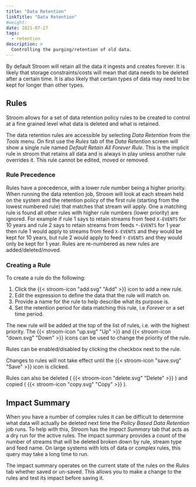 ```yaml
---
title: "Data Retention"
linkTitle: "Data Retention"
#weight:
date: 2021-07-27
tags:
  - retention
description: >
  Controlling the purging/retention of old data.
---
```


By default Stroom will retain all the data it ingests and creates forever.
It is likely that storage constraints/costs will mean that data needs to be deleted after a certain time.
It is also likely that certain types of data may need to be kept for longer than other types.

## Rules

Stroom allows for a set of data retention policy rules to be created to control at a fine grained level what data is deleted and what is retained.

The data retention rules are accessible by selecting _Data Retention_ from the _Tools_ menu.
On first use the _Rules_ tab of the _Data Retention_ screen will show a single rule named _Default Retain All Forever Rule_.
This is the implicit rule in stroom that retains all data and is always in play unless another rule overrides it.
This rule cannot be edited, moved or removed.

### Rule Precedence

Rules have a precedence, with a lower rule number being a higher priority.
When running the data retention job, Stroom will look at each stream held on the system and the retention policy of the first rule (starting from the lowest numbered rule) that matches that stream will apply.
One a matching rule is found all other rules with higher rule numbers (lower priority) are ignored.
For example if rule 1 says to retain streams from feed `X-EVENTS` for 10 years and rule 2 says to retain streams from feeds `*-EVENTS` for 1 year then rule 1 would apply to streams from feed `X-EVENTS` and they would be kept for 10 years, but rule 2 would apply to feed `Y-EVENTS` and they would only be kept for 1 year.
Rules are re-numbered as new rules are added/deleted/moved.

### Creating a Rule

To create a rule do the following:

1. Click the {{< stroom-icon "add.svg" "Add" >}} icon to add a new rule.
1. Edit the expression to define the data that the rule will match on.
1. Provide a name for the rule to help describe what its purpose is.
1. Set the retention period for data matching this rule, i.e _Forever_ or a set time period.

The new rule will be added at the top of the list of rules, i.e. with the highest priority.
The {{< stroom-icon "up.svg" "Up" >}} and {{< stroom-icon "down.svg" "Down" >}} icons can be used to change the priority of the rule.

Rules can be enabled/disabled by clicking the checkbox next to the rule.

Changes to rules will not take effect until the {{< stroom-icon "save.svg" "Save" >}} icon is clicked.

Rules can also be deleted ( {{< stroom-icon "delete.svg" "Delete" >}} ) and copied ( {{< stroom-icon "copy.svg" "Copy" >}} ).

## Impact Summary

When you have a number of complex rules it can be difficult to determine what data will actually be deleted next time the _Policy Based Data Retention_ job runs.
To help with this, Stroom has the _Impact Summary_ tab that acts as a dry run for the active rules.
The impact summary provides a count of the number of streams that will be deleted broken down by rule, stream type and feed name.
On large systems with lots of data or complex rules, this query may take a long time to run.

The impact summary operates on the current state of the rules on the _Rules_ tab whether saved or un-saved.
This allows you to make a change to the rules and test its impact before saving it.

